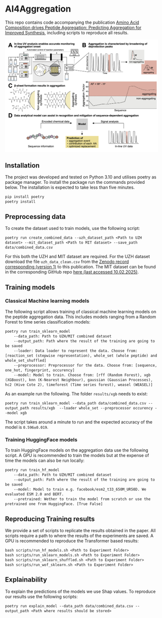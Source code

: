 # AI4Aggregation

This repo contains code accompanying the publication [Amino Acid Composition drives Peptide Aggregation: Predicting Aggregation for Improved Synthesis](https://chemrxiv.org/engage/chemrxiv/article-details/67a9af9ffa469535b9b67865), including scripts to reproduce all results.

<p align='center'>
  <img src='figures/GraphicalAbstract.png' width="1000px">
</p>


## Installation

The project was developed and tested on Python 3.10 and utilises poetry as package manager. To install the package run the commands provided below. The installation is expected to take less than five minutes.  

```console
pip install poetry
poetry install
```

## Preprocessing data

To create the dataset used to train models, use the following script:

```console
poetry run create_combined_data --uzh_dataset_path <Path to UZH dataset> --mit_dataset_path <Path to MIT dataset> --save_path data/combined_data.csv
```

For this both the UZH and MIT dataset are required. For the UZH dataset download the file `uzh_data_clean.csv` from the [Zenodo record corresponding (version 1)](https://zenodo.org/records/14824562) to this publication. The MIT dataset can be found in the corresponding GitHub repo [here (last accessed 10.02.2025)](https://github.com/learningmatter-mit/peptimizer/blob/master/dataset/data_synthesis/synthesis_data.csv).

## Training models

### Classical Machine learning models

The following script allows training of classical machine learning models on the peptide aggregation data. This includes models ranging from a Random Forest to time series classification models:

```console
poetry run train_sklearn_model 
    --data_path: Path to UZH/MIT combined dataset
    --output_path: Path where the result of the training are going to be saved
    --loader: Data loader to represent the data. Choose from: [reaction_set (stepwise representation), whole_set (whole peptide) and whole_set_shuffled]
    --preprocessor: Preprocessor for the data. Choose from: [sequence, one_hot, fingerprint, occurency]
    --model: Model to train. Choose from: [rff (Random Forest), xgb (XGBoost), knn (K-Nearest Neighbour), gaussian (Gaussian Processes), hc2 (Hive Cote 2), timeforest (Time series forest), weasel (WEASEL)]
```

As an example run the following. The folder `results/xgb` needs to exist:

```console
poetry run train_sklearn_model --data_path data/combined_data.csv --output_path results/xgb  --loader whole_set --preprocessor occurency --model xgb
```

The script takes around a minute to run and the expected accuracy of the model is `0.596±0.019`.

### Training HuggingFace models

To train HuggingFace models on the aggregation data use the following script. A GPU is recommended to train the models but at the expense of time the models can also be run locally:

```console
poetry run train_hf_model 
    --data_path: Path to UZH/MIT combined dataset
    --output_path: Path where the result of the training are going to be saved
    --model: Model to train e.g. facebook/esm2_t33_650M_UR50D. We evaluated ESM 2.0 and BERT.
    --pretrained: Wether to train the model from scratch or use the pretrained one from HuggingFace. [True False]
```


## Reproducing Training results

We provide a set of scripts to replicate the results obtained in the paper. All scripts require a path to where the results of the experiments are saved. A GPU is recommended to reproduce the Transformer based results:
```console
bash scripts/run_hf_models.sh <Path to Experiment Folder>
bash scripts/run_sklearn_models.sh <Path to Experiment Folder>
bash scripts/run_sklearn_shuffled.sh <Path to Experiment Folder>
bash scripts/run_wof_sklearn.sh <Path to Experiment Folder>
```

## Explainability

To explain the predictions of the models we use Shap values. To reproduce our results use the following scripts: 

```console
poetry run explain_model --data_path data/combined_data.csv --output_path <Path where results should be stored>
```
